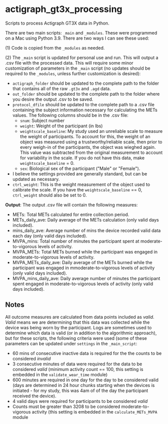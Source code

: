 # actigraph_gt3x_processing
Scripts to process Actigraph GT3X data in Python. 

There are two main scripts: `_main` and `_modules`. These were programmed on a Mac using Python 3.9. There are two ways I can see these used:

(1) Code is copied from the `_modules` as needed.

(2) The `_main` script is updated for personal use and run. This will output a .csv file with the processed data. This will require some minor customization of parameters in the `_main` script (no updates should be required to the `_modules`, unless further customization is desired):

 - `actigraph_folder` should be updated to the complete path to the folder that contains all of the raw `.gt3x` and `.agd` data.
 - `out_folder` should be updated to the complete path to the folder where you desire the output .csv to be saved.
 - `protocol_dfile` should be updated to the complete path to a .csv file containing the subject information necessary for calculating the METs values. The following columns should be in the .csv file:
   - `snum`: Subject number
   - `weight`: Weight of the participant (in lbs)
   - `weightscale_baseline`: My study used an unreliable scale to measure the weight of participants. To account for this, the weight of an object was measured using a trustworthy/reliable scale, then prior to every weigh-in of the participants, the object was wieghed again. This value was subtracted from the original measurement to account for variability in the scale. If you do not have this data, make `weightscale_baseline` = 0.
   - `sex`: Biological sex of the participant ("Male" or "Female").
 - I believe the settings provided are generally standard, but can be updated as necessary.
 - `ctrl_weight`: This is the weight measurement of the object used to calibrate the scale. If you have the `weightscale_baseline` == 0, `ctrl_weight` should also be set to 0.

**Output**:
The output .csv file will contain the following measures:

 - METs: Total METs calculated for entire collection period.
 - METs_daily_ave: Daily average of the METs calculation (only valid days included).
 - mins_daily_ave: Average number of mins the device recorded valid data each day (only valid days included).
 - MVPA_mins: Total number of minutes the participant spent at moderate-to-vigorous levels of activity.
 - MVPA_METs: Total METs burned while the participant was engaged in moderate-to-vigorous levels of activity.
 - MVPA_METs_daily_ave: Daily average of the METs burned while the participant was engaged in mmoderate-to-vigorous levels of activity (only valid days included).
 - MVPA_mins_daily_ave: Daily average number of minutes the participant spent engaged in moderate-to-vigorous levels of activity (only valid days included).

## Notes

All outcome measures are calculated from data points included as _valid_. _Valid_ means we are determining that this data was collected while the device was being worn by the participant. Logs are sometimes used to determine which data is valid (or in addition to the algorithmic approach), but for these scripts, the following criteria were used (some of these parameters can be updated under `settings` in the `_main_script`:

 - 60 mins of consecutive inactive data is required for the the counts to be considered _invalid_
 - 3 consecutive minutes of data were required for the data to be considered _valid_ (minimum activity count == 100, this setting is embedded in the `validate_wear_time` module)
 - 600 minutes are required in one day for the day to be considered valid (days are determined in 24 hour chunks starting when the devices is initiated - for my study, this was 4am of of the day the participant received the device).
 - 4 valid days were required for participants to be considered _valid_
 - Counts must be greater than 3208 to be considered moderate-to-vigorous activity (this setting is embedded in the `calculate_METs_MVPA` module

